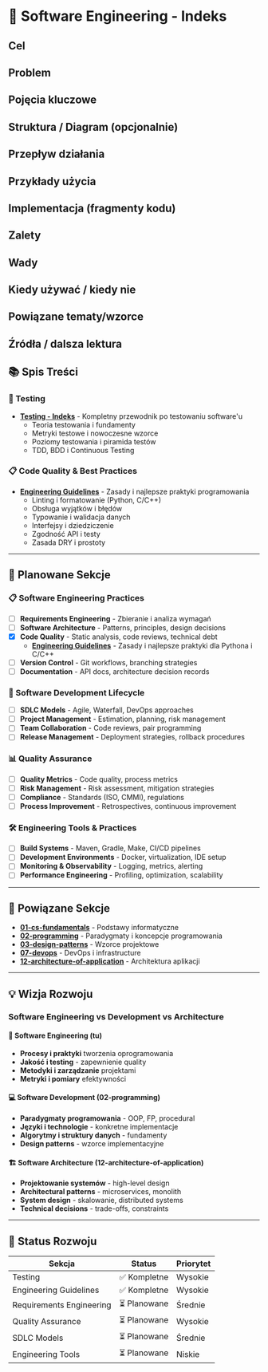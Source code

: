 # 🔧 Software Engineering - Indeks

## Cel

## Problem

## Pojęcia kluczowe

## Struktura / Diagram (opcjonalnie)

## Przepływ działania

## Przykłady użycia

## Implementacja (fragmenty kodu)

## Zalety

## Wady

## Kiedy używać / kiedy nie

## Powiązane tematy/wzorce

## Źródła / dalsza lektura


## 📚 Spis Treści

### 🧪 Testing
- [**Testing - Indeks**](./testing/INDEX.md) - Kompletny przewodnik po testowaniu software'u
  - Teoria testowania i fundamenty
  - Metryki testowe i nowoczesne wzorce
  - Poziomy testowania i piramida testów
  - TDD, BDD i Continuous Testing

### 📋 Code Quality & Best Practices
- [**Engineering Guidelines**](./engineering-guidelines.md) - Zasady i najlepsze praktyki programowania
  - Linting i formatowanie (Python, C/C++)
  - Obsługa wyjątków i błędów
  - Typowanie i walidacja danych
  - Interfejsy i dziedziczenie
  - Zgodność API i testy
  - Zasada DRY i prostoty

---

## 🎯 Planowane Sekcje

### 📋 Software Engineering Practices
- [ ] **Requirements Engineering** - Zbieranie i analiza wymagań
- [ ] **Software Architecture** - Patterns, principles, design decisions
- [x] **Code Quality** - Static analysis, code reviews, technical debt
  - [**Engineering Guidelines**](./engineering-guidelines.md) - Zasady i najlepsze praktyki dla Pythona i C/C++
- [ ] **Version Control** - Git workflows, branching strategies
- [ ] **Documentation** - API docs, architecture decision records

### 🔄 Software Development Lifecycle
- [ ] **SDLC Models** - Agile, Waterfall, DevOps approaches
- [ ] **Project Management** - Estimation, planning, risk management
- [ ] **Team Collaboration** - Code reviews, pair programming
- [ ] **Release Management** - Deployment strategies, rollback procedures

### 📊 Quality Assurance
- [ ] **Quality Metrics** - Code quality, process metrics
- [ ] **Risk Management** - Risk assessment, mitigation strategies
- [ ] **Compliance** - Standards (ISO, CMMI), regulations
- [ ] **Process Improvement** - Retrospectives, continuous improvement

### 🛠️ Engineering Tools & Practices
- [ ] **Build Systems** - Maven, Gradle, Make, CI/CD pipelines
- [ ] **Development Environments** - Docker, virtualization, IDE setup
- [ ] **Monitoring & Observability** - Logging, metrics, alerting
- [ ] **Performance Engineering** - Profiling, optimization, scalability

---

## 🔗 Powiązane Sekcje

- [**01-cs-fundamentals**](../01-cs-fundamentals/) - Podstawy informatyczne
- [**02-programming**](../02-programming/) - Paradygmaty i koncepcje programowania
- [**03-design-patterns**](../03-design-patterns/) - Wzorce projektowe
- [**07-devops**](../07-devops/) - DevOps i infrastructure
- [**12-architecture-of-application**](../12-architecture-of-application/) - Architektura aplikacji

---

## 💡 Wizja Rozwoju

### Software Engineering vs Development vs Architecture

#### 🔧 Software Engineering (tu)
- **Procesy i praktyki** tworzenia oprogramowania
- **Jakość i testing** - zapewnienie quality
- **Metodyki i zarządzanie** projektami
- **Metryki i pomiary** efektywności

#### 💻 Software Development (02-programming)
- **Paradygmaty programowania** - OOP, FP, procedural
- **Języki i technologie** - konkretne implementacje
- **Algorytmy i struktury danych** - fundamenty
- **Design patterns** - wzorce implementacyjne

#### 🏗️ Software Architecture (12-architecture-of-application)
- **Projektowanie systemów** - high-level design
- **Architectural patterns** - microservices, monolith
- **System design** - skalowanie, distributed systems
- **Technical decisions** - trade-offs, constraints

---

## 📖 Status Rozwoju

| Sekcja | Status | Priorytet |
|--------|---------|-----------|
| Testing | ✅ Kompletne | Wysokie |
| Engineering Guidelines | ✅ Kompletne | Wysokie |
| Requirements Engineering | ⏳ Planowane | Średnie |
| Quality Assurance | ⏳ Planowane | Wysokie |
| SDLC Models | ⏳ Planowane | Średnie |
| Engineering Tools | ⏳ Planowane | Niskie | 